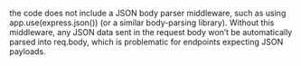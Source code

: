 the code does not include a JSON body parser middleware, such as using app.use(express.json()) (or a similar body-parsing library). Without this middleware, any JSON data sent in the request body won’t be automatically parsed into req.body, which is problematic for endpoints expecting JSON payloads. 